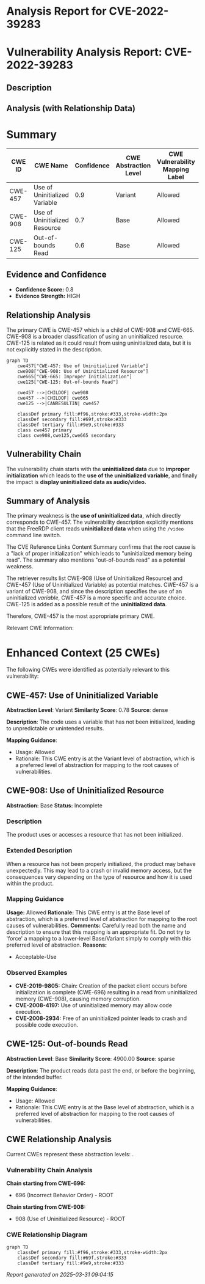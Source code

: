 # Analysis Report for CVE-2022-39283

# Vulnerability Analysis Report: CVE-2022-39283

## Description



## Analysis (with Relationship Data)

# Summary
| CWE ID | CWE Name | Confidence | CWE Abstraction Level | CWE Vulnerability Mapping Label | CWE-Vulnerability Mapping Notes |
|---|---|---|---|---|---|
| CWE-457 | Use of Uninitialized Variable | 0.9 | Variant | Allowed | Primary CWE |
| CWE-908 | Use of Uninitialized Resource | 0.7 | Base | Allowed | Secondary Candidate |
| CWE-125 | Out-of-bounds Read | 0.6 | Base | Allowed | Secondary Candidate |

## Evidence and Confidence

*   **Confidence Score:** 0.8
*   **Evidence Strength:** HIGH

## Relationship Analysis
The primary CWE is CWE-457 which is a child of CWE-908 and CWE-665. CWE-908 is a broader classification of using an uninitialized resource. CWE-125 is related as it could result from using uninitialized data, but it is not explicitly stated in the description.

```mermaid
graph TD
    cwe457["CWE-457: Use of Uninitialized Variable"]
    cwe908["CWE-908: Use of Uninitialized Resource"]
    cwe665["CWE-665: Improper Initialization"]
    cwe125["CWE-125: Out-of-bounds Read"]

    cwe457 -->|CHILDOF| cwe908
    cwe457 -->|CHILDOF| cwe665
    cwe125 -->|CANRESULTIN| cwe457

    classDef primary fill:#f96,stroke:#333,stroke-width:2px
    classDef secondary fill:#69f,stroke:#333
    classDef tertiary fill:#9e9,stroke:#333
    class cwe457 primary
    class cwe908,cwe125,cwe665 secondary
```

## Vulnerability Chain
The vulnerability chain starts with the **uninitialized data** due to **improper initialization** which leads to the **use of the uninitialized variable**, and finally the impact is **display uninitialized data as audio/video.**

## Summary of Analysis
The primary weakness is the **use of uninitialized data**, which directly corresponds to CWE-457. The vulnerability description explicitly mentions that the FreeRDP client reads **uninitialized data** when using the `/video` command line switch.

The CVE Reference Links Content Summary confirms that the root cause is a "lack of proper initialization" which leads to "uninitialized memory being read". The summary also mentions "out-of-bounds read" as a potential weakness.

The retriever results list CWE-908 (Use of Uninitialized Resource) and CWE-457 (Use of Uninitialized Variable) as potential matches. CWE-457 is a variant of CWE-908, and since the description specifies the use of an uninitialized *variable*, CWE-457 is a more specific and accurate choice. CWE-125 is added as a possible result of the **uninitialized data**.

Therefore, CWE-457 is the most appropriate primary CWE.

Relevant CWE Information:

# Enhanced Context (25 CWEs)
The following CWEs were identified as potentially relevant to this vulnerability:

## CWE-457: Use of Uninitialized Variable
**Abstraction Level**: Variant
**Similarity Score**: 0.78
**Source**: dense

**Description**:
The code uses a variable that has not been initialized, leading to unpredictable or unintended results.

**Mapping Guidance**:
- Usage: Allowed
- Rationale: This CWE entry is at the Variant level of abstraction, which is a preferred level of abstraction for mapping to the root causes of vulnerabilities.

## CWE-908: Use of Uninitialized Resource
**Abstraction:** Base
**Status:** Incomplete

### Description
The product uses or accesses a resource that has not been initialized.

### Extended Description
When a resource has not been properly initialized, the product may behave unexpectedly. This may lead to a crash or invalid memory access, but the consequences vary depending on the type of resource and how it is used within the product.

### Mapping Guidance
**Usage:** Allowed
**Rationale:** This CWE entry is at the Base level of abstraction, which is a preferred level of abstraction for mapping to the root causes of vulnerabilities.
**Comments:** Carefully read both the name and description to ensure that this mapping is an appropriate fit. Do not try to 'force' a mapping to a lower-level Base/Variant simply to comply with this preferred level of abstraction.
**Reasons:**
- Acceptable-Use

### Observed Examples
- **CVE-2019-9805:** Chain: Creation of the packet client occurs before initialization is complete (CWE-696) resulting in a read from uninitialized memory (CWE-908), causing memory corruption.
- **CVE-2008-4197:** Use of uninitialized memory may allow code execution.
- **CVE-2008-2934:** Free of an uninitialized pointer leads to crash and possible code execution.

## CWE-125: Out-of-bounds Read
**Abstraction Level**: Base
**Similarity Score**: 4900.00
**Source**: sparse

**Description**:
The product reads data past the end, or before the beginning, of the intended buffer.

**Mapping Guidance**:
- Usage: Allowed
- Rationale: This CWE entry is at the Base level of abstraction, which is a preferred level of abstraction for mapping to the root causes of vulnerabilities.


## CWE Relationship Analysis

Current CWEs represent these abstraction levels: .


### Vulnerability Chain Analysis

**Chain starting from CWE-696:**
- 696 (Incorrect Behavior Order) - ROOT


**Chain starting from CWE-908:**
- 908 (Use of Uninitialized Resource) - ROOT



### CWE Relationship Diagram

```mermaid
graph TD
    classDef primary fill:#f96,stroke:#333,stroke-width:2px
    classDef secondary fill:#69f,stroke:#333
    classDef tertiary fill:#9e9,stroke:#333
```



*Report generated on 2025-03-31 09:04:15*
